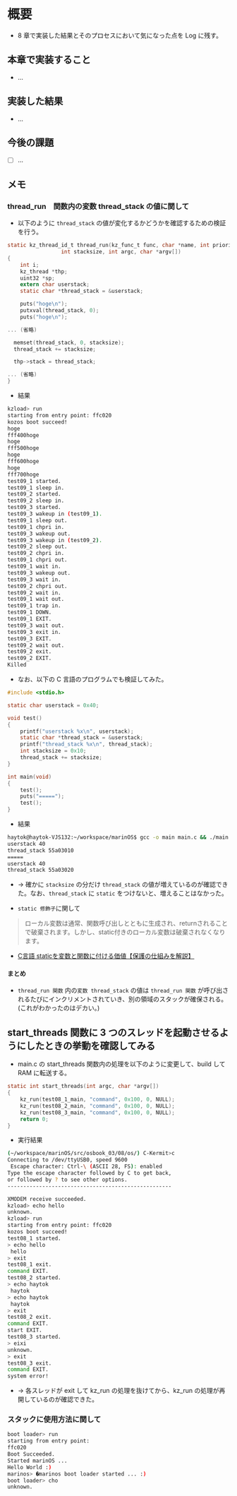 # 概要

- 8 章で実装した結果とそのプロセスにおいて気になった点を Log に残す。

## 本章で実装すること

- ...

## 実装した結果

- ...

## 今後の課題

- [ ] ...

## メモ

### thread_run　関数内の変数 thread_stack の値に関して

- 以下のように `thread_stack` の値が変化するかどうかを確認するための検証を行う。

```c
static kz_thread_id_t thread_run(kz_func_t func, char *name, int priority,
				 int stacksize, int argc, char *argv[])
{
	int i;
	kz_thread *thp;
	uint32 *sp;
	extern char userstack;
	static char *thread_stack = &userstack;

	puts("hoge\n");
	putxval(thread_stack, 0);
	puts("hoge\n");

... (省略)

  memset(thread_stack, 0, stacksize);
  thread_stack += stacksize;

  thp->stack = thread_stack;

... (省略)
}
```

- 結果

```bash
kzload> run
starting from entry point: ffc020
kozos boot succeed!
hoge
fff400hoge
hoge
fff500hoge
hoge
fff600hoge
hoge
fff700hoge
test09_1 started.
test09_1 sleep in.
test09_2 started.
test09_2 sleep in.
test09_3 started.
test09_3 wakeup in (test09_1).
test09_1 sleep out.
test09_1 chpri in.
test09_3 wakeup out.
test09_3 wakeup in (test09_2).
test09_2 sleep out.
test09_2 chpri in.
test09_1 chpri out.
test09_1 wait in.
test09_3 wakeup out.
test09_3 wait in.
test09_2 chpri out.
test09_2 wait in.
test09_1 wait out.
test09_1 trap in.
test09_1 DOWN.
test09_1 EXIT.
test09_3 wait out.
test09_3 exit in.
test09_3 EXIT.
test09_2 wait out.
test09_2 exit.
test09_2 EXIT.
Killed
```

- なお、以下の C 言語のプログラムでも検証してみた。

```c
#include <stdio.h>

static char userstack = 0x40;

void test()
{
	printf("userstack %x\n", userstack);
	static char *thread_stack = &userstack;
	printf("thread_stack %x\n", thread_stack);
	int stacksize = 0x10;
	thread_stack += stacksize;
}

int main(void)
{
	test();
	puts("=====");
	test();
}
```

- 結果

```bash
haytok@haytok-VJS132:~/workspace/marinOS$ gcc -o main main.c && ./main
userstack 40
thread_stack 55a03010
=====
userstack 40
thread_stack 55a03020
```

- -> 確かに `stacksize` の分だけ `thread_stack` の値が増えているのが確認できた。なお、`thread_stack` に `static` をつけないと、増えることはなかった。

- `static 修飾子`に関して

> ローカル変数は通常、関数呼び出しとともに生成され、returnされることで破棄されます。しかし、static付きのローカル変数は破棄されなくなります。

- [C言語 staticを変数と関数に付ける価値【保護の仕組みを解説】](https://monozukuri-c.com/langc-funclist-static/)

#### まとめ

- `thread_run 関数` 内の`変数 thread_stack` の値は `thread_run 関数` が呼び出されるたびにインクリメントされていき、別の領域のスタックが確保される。(これがわかったのはデカい。)

## start_threads 関数に 3 つのスレッドを起動させるようにしたときの挙動を確認してみる

- main.c の start_threads 関数内の処理を以下のように変更して、build して RAM に転送する。

```c
static int start_threads(int argc, char *argv[])
{
	kz_run(test08_1_main, "command", 0x100, 0, NULL);
	kz_run(test08_2_main, "command", 0x100, 0, NULL);
	kz_run(test08_3_main, "command", 0x100, 0, NULL);
	return 0;
}
```

- 実行結果

```bash
(~/workspace/marinOS/src/osbook_03/08/os/) C-Kermit>c
Connecting to /dev/ttyUSB0, speed 9600
 Escape character: Ctrl-\ (ASCII 28, FS): enabled
Type the escape character followed by C to get back,
or followed by ? to see other options.
----------------------------------------------------

XMODEM receive succeeded.
kzload> echo hello
unknown.
kzload> run
starting from entry point: ffc020
kozos boot succeed!
test08_1 started.
> echo hello
 hello
> exit
test08_1 exit.
command EXIT.
test08_2 started.
> echo haytok
 haytok
> echo haytok
 haytok
> exit
test08_2 exit.
command EXIT.
start EXIT.
test08_3 started.
> eixi
unknown.
> exit
test08_3 exit.
command EXIT.
system error!
```

- -> 各スレッドが exit して kz_run の処理を抜けてから、kz_run の処理が再開しているのが確認できた。

### スタックに使用方法に関して

```bash
boot loader> run
starting from entry point:
ffc020
Boot Succeeded.
Started marinOS ...
Hello World :)
marinos> �marinos boot loader started ... :)
boot loader> cho 
unknown.
```
